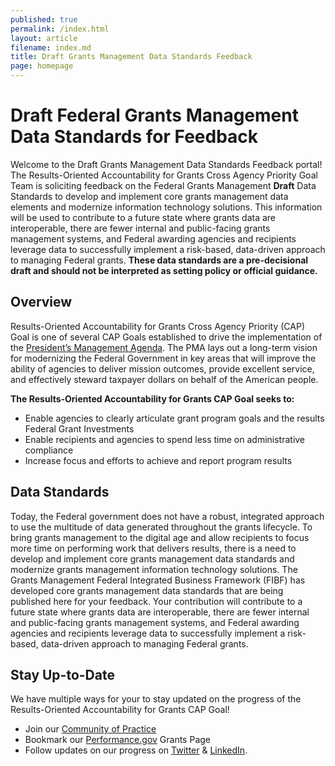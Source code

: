 ```yaml
---
published: true
permalink: /index.html
layout: article
filename: index.md
title: Draft Grants Management Data Standards Feedback 
page: homepage
---
```

# Draft Federal Grants Management Data Standards for Feedback 
        
Welcome to the Draft Grants Management Data Standards Feedback portal! The Results-Oriented Accountability for Grants Cross Agency Priority Goal Team is soliciting feedback on the Federal Grants Management **Draft** Data Standards to develop and implement core grants management data elements and modernize information technology solutions. This information will be used to contribute to a future state where grants data are interoperable, there are fewer internal and public-facing grants management systems, and Federal awarding agencies and recipients leverage data to successfully implement a risk-based, data-driven approach to managing Federal grants. **These data standards are a pre-decisional draft and should not be interpreted as setting policy or official guidance.**

## Overview
Results-Oriented Accountability for Grants Cross Agency Priority (CAP) Goal is one of several CAP Goals established to drive the implementation of the <a href="https://www.whitehouse.gov/omb/management/pma/" target="_blank">President’s Management Agenda</a>. The PMA lays out a long-term vision for modernizing the Federal Government in key areas that will improve the ability of agencies to deliver mission outcomes, provide excellent service, and effectively steward taxpayer dollars on behalf of the American people. 

**The Results-Oriented Accountability for Grants CAP Goal seeks to:**

* Enable agencies to clearly articulate grant program goals and the results Federal Grant Investments
* Enable recipients and agencies to spend less time on administrative compliance
* Increase focus and efforts to achieve and report program results 
    
## Data Standards 
Today, the Federal government does not have a robust, integrated approach to use the multitude of data generated throughout the grants lifecycle. To bring grants management to the digital age and allow recipients to focus more time on performing work that delivers results, there is a need to develop and implement core grants management data standards and modernize grants management information technology solutions.  The Grants Management Federal Integrated Business Framework (FIBF) has developed core grants management data standards that are being published here for your feedback.  Your contribution will contribute to a future state where grants data are interoperable, there are fewer internal and public-facing grants management systems, and Federal awarding agencies and recipients leverage data to successfully implement a risk-based, data-driven approach to managing Federal grants. 

## Stay Up-to-Date 
We have multiple ways for your to stay updated on the progress of the Results-Oriented Accountability for Grants CAP Goal! 
* Join our <a href="https://digital.gov/communities/results-oriented-accountability-for-grants/" target="_blank">Community of Practice</a>
* Bookmark our <a href="https://www.performance.gov/CAP/CAP_goal_8.htmlPerformance.gov" target="_blank">Performance.gov</a> Grants Page 
* Follow updates on our progress on <a href="https://twitter.com/PerformanceGov?lang=en" target="_blank">Twitter</a> & <a href="https://www.whitehouse.gov/omb/management/pma/" target="_blank">LinkedIn</a>.


